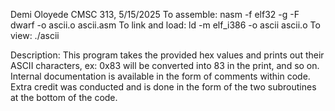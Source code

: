 Demi Oloyede
CMSC 313,
5/15/2025 
To assemble: nasm -f elf32 -g -F dwarf -o ascii.o ascii.asm
To link and load: ld -m elf_i386 -o ascii ascii.o
To view: ./ascii

Description: This program takes the provided hex values and prints out their ASCII characters, ex: 0x83 will be converted into 83 in the print, and so on.
Internal documentation is available in the form of comments within code.
Extra credit was conducted and is done in the form of the two subroutines at the bottom of the code.
